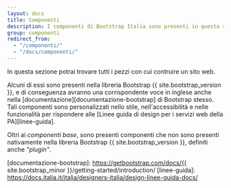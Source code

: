 ```yaml
---
layout: docs
title: Componenti
description: I componenti di Bootstrap Italia sono presenti in questa sezione
group: componenti
redirect_from:
  - "/componenti/"
  - "/docs/componenti/"
---
```


In questa sezione potrai trovare tutti i pezzi con cui contruire un sito web.

Alcuni di essi sono presenti nella libreria Bootstrap {{ site.bootstrap_version }}, e di conseguenza avranno una corrispondente voce in inglese anche nella [documentazione][documentazione-bootstrap] di Bootstrap stesso.  Tali componenti sono personalizzati nello stile, nell'accessibilità e nelle funzionalità per rispondere alle [Linee guida di design per i servizi web della PA][linee-guida].

Oltri ai _componenti base_, sono presenti componenti che non sono presenti nativamente nella libreria Bootstrap {{ site.bootstrap_version }}, definiti anche _"plugin"_.

[documentazione-bootstrap]: https://getbootstrap.com/docs/{{ site.bootstrap_minor }}/getting-started/introduction/
[linee-guida]: https://docs.italia.it/italia/designers-italia/design-linee-guida-docs/




